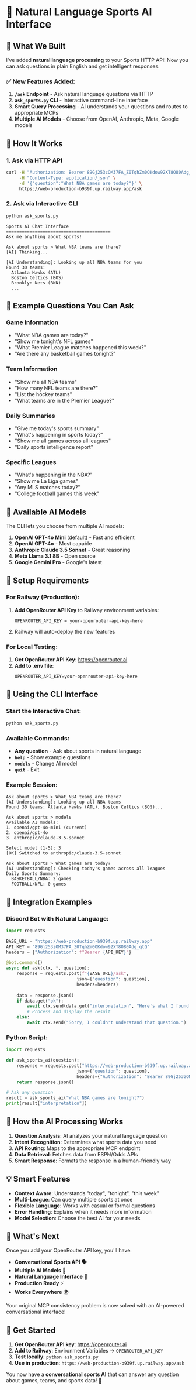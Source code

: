 # 🧠 Natural Language Sports AI Interface

## 🎉 What We Built

I've added **natural language processing** to your Sports HTTP API! Now you can ask questions in plain English and get intelligent responses.

### ✅ New Features Added:

1. **`/ask` Endpoint** - Ask natural language questions via HTTP
2. **`ask_sports.py` CLI** - Interactive command-line interface 
3. **Smart Query Processing** - AI understands your questions and routes to appropriate MCPs
4. **Multiple AI Models** - Choose from OpenAI, Anthropic, Meta, Google models

## 🚀 How It Works

### 1. **Ask via HTTP API**
```bash
curl -H "Authorization: Bearer 89Gj253zOM37FA_Z0TqhZm0OKdow92XT8O80Adg_qtQ" \
     -H "Content-Type: application/json" \
     -d '{"question":"What NBA games are today?"}' \
     https://web-production-b939f.up.railway.app/ask
```

### 2. **Ask via Interactive CLI**
```bash
python ask_sports.py
```

```
Sports AI Chat Interface
========================================
Ask me anything about sports!

Ask about sports > What NBA teams are there?
[AI] Thinking...

[AI Understanding]: Looking up all NBA teams for you
Found 30 teams:
  Atlanta Hawks (ATL)
  Boston Celtics (BOS)
  Brooklyn Nets (BKN)
  ...
```

## 💬 Example Questions You Can Ask

### **Game Information**
- "What NBA games are today?"
- "Show me tonight's NFL games"
- "What Premier League matches happened this week?"
- "Are there any basketball games tonight?"

### **Team Information**  
- "Show me all NBA teams"
- "How many NFL teams are there?"
- "List the hockey teams"
- "What teams are in the Premier League?"

### **Daily Summaries**
- "Give me today's sports summary"
- "What's happening in sports today?"
- "Show me all games across all leagues"
- "Daily sports intelligence report"

### **Specific Leagues**
- "What's happening in the NBA?"
- "Show me La Liga games"
- "Any MLS matches today?"
- "College football games this week"

## 🤖 Available AI Models

The CLI lets you choose from multiple AI models:

1. **OpenAI GPT-4o Mini** (default) - Fast and efficient
2. **OpenAI GPT-4o** - Most capable
3. **Anthropic Claude 3.5 Sonnet** - Great reasoning
4. **Meta Llama 3.1 8B** - Open source
5. **Google Gemini Pro** - Google's latest

## 🔧 Setup Requirements

### For Railway (Production):
1. **Add OpenRouter API Key** to Railway environment variables:
   ```
   OPENROUTER_API_KEY = your-openrouter-api-key-here
   ```
2. Railway will auto-deploy the new features

### For Local Testing:
1. **Get OpenRouter API Key**: https://openrouter.ai
2. **Add to .env file**:
   ```
   OPENROUTER_API_KEY=your-openrouter-api-key-here
   ```

## 📱 Using the CLI Interface

### Start the Interactive Chat:
```bash
python ask_sports.py
```

### Available Commands:
- **Any question** - Ask about sports in natural language
- **`help`** - Show example questions
- **`models`** - Change AI model
- **`quit`** - Exit

### Example Session:
```
Ask about sports > What NBA teams are there?
[AI Understanding]: Looking up all NBA teams
Found 30 teams: Atlanta Hawks (ATL), Boston Celtics (BOS)...

Ask about sports > models
Available AI models:
1. openai/gpt-4o-mini (current)
2. openai/gpt-4o  
3. anthropic/claude-3.5-sonnet

Select model (1-5): 3
[OK] Switched to anthropic/claude-3.5-sonnet

Ask about sports > What games are today?
[AI Understanding]: Checking today's games across all leagues
Daily Sports Summary:
  BASKETBALL/NBA: 2 games
  FOOTBALL/NFL: 0 games
```

## 🔗 Integration Examples

### Discord Bot with Natural Language:
```python
import requests

BASE_URL = "https://web-production-b939f.up.railway.app"
API_KEY = "89Gj253zOM37FA_Z0TqhZm0OKdow92XT8O80Adg_qtQ"
headers = {"Authorization": f"Bearer {API_KEY}"}

@bot.command()
async def ask(ctx, *, question):
    response = requests.post(f"{BASE_URL}/ask",
                           json={"question": question},
                           headers=headers)
    
    data = response.json()
    if data.get("ok"):
        await ctx.send(data.get("interpretation", "Here's what I found:"))
        # Process and display the result
    else:
        await ctx.send("Sorry, I couldn't understand that question.")
```

### Python Script:
```python
import requests

def ask_sports_ai(question):
    response = requests.post("https://web-production-b939f.up.railway.app/ask",
                           json={"question": question},
                           headers={"Authorization": "Bearer 89Gj253zOM37FA_Z0TqhZm0OKdow92XT8O80Adg_qtQ"})
    return response.json()

# Ask any question
result = ask_sports_ai("What NBA games are tonight?")
print(result["interpretation"])
```

## 🧠 How the AI Processing Works

1. **Question Analysis**: AI analyzes your natural language question
2. **Intent Recognition**: Determines what sports data you need  
3. **API Routing**: Maps to the appropriate MCP endpoint
4. **Data Retrieval**: Fetches data from ESPN/Odds APIs
5. **Smart Response**: Formats the response in a human-friendly way

## 💡 Smart Features

- **Context Aware**: Understands "today", "tonight", "this week"
- **Multi-League**: Can query multiple sports at once
- **Flexible Language**: Works with casual or formal questions
- **Error Handling**: Explains when it needs more information
- **Model Selection**: Choose the best AI for your needs

## 🚀 What's Next

Once you add your OpenRouter API key, you'll have:

- **Conversational Sports API** 🗣️
- **Multiple AI Models** 🤖  
- **Natural Language Interface** 💬
- **Production Ready** ⚡
- **Works Everywhere** 🌍

Your original MCP consistency problem is now solved with an AI-powered conversational interface!

## 🔑 Get Started

1. **Get OpenRouter API key**: https://openrouter.ai
2. **Add to Railway**: Environment Variables → `OPENROUTER_API_KEY`
3. **Test locally**: `python ask_sports.py`
4. **Use in production**: `https://web-production-b939f.up.railway.app/ask`

You now have a **conversational sports AI** that can answer any question about games, teams, and sports data! 🎉